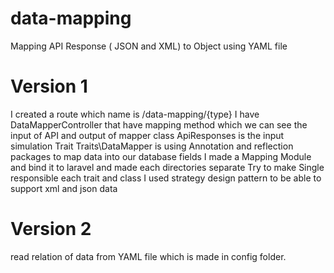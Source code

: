 # data-mapping
Mapping API Response ( JSON and XML) to Object using YAML file


# Version 1

I created a route which name is /data-mapping/{type}
I have DataMapperController that have mapping method which we can see the input of API and output of mapper
class ApiResponses is the input simulation
Trait Traits\DataMapper is using Annotation and reflection packages to map data into our database fields
I made a Mapping Module and bind it to laravel and made each directories separate
Try to make Single responsible each trait and class
I used strategy design pattern to be able to support xml and json data

# Version 2
read relation of data from YAML file which is made in config folder.
